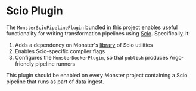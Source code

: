 # Scio Plugin
The `MonsterScioPipelinePlugin` bundled in this project enables useful functionality
for writing transformation pipelines using [Scio](https://github.com/spotify/scio).
Specifically, it:
1. Adds a dependency on Monster's [library](https://github.com/broadinstitute/monster-scio-utils/) of Scio utilities
2. Enables Scio-specific compiler flags
3. Configures the `MonsterDockerPlugin`, so that `publish` produces Argo-friendly
   pipeline runners

This plugin should be enabled on every Monster project containing a Scio pipeline
that runs as part of data ingest.
